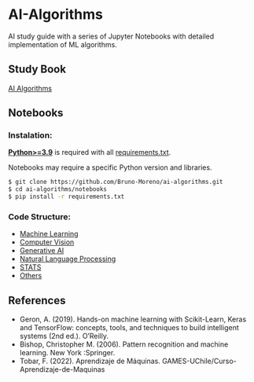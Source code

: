 # AI-Algorithms

AI study guide with a series of Jupyter Notebooks with detailed implementation of ML algorithms. 

## Study Book 

[AI Algorithms](ai_algorithms.pdf)

## Notebooks 

### Instalation: 

[**Python>=3.9**](https://www.python.org/) is required with all
[requirements.txt](notebooks/requirements.txt).

Notebooks may require a specific Python version and libraries. 

```bash
$ git clone https://github.com/Bruno-Moreno/ai-algorithms.git
$ cd ai-algorithms/notebooks
$ pip install -r requirements.txt
```

### Code Structure: 
 - [Machine Learning](notebooks/ML) 
 - [Computer Vision](notebooks/CV)
 - [Generative AI](notebooks/GEN)
 - [Natural Language Processing](notebooks/NLP) 
 - [STATS](notebooks/STATS)
 - [Others](notebooks/Others) 

## References
 - Geron, A. (2019). Hands-on machine learning with Scikit-Learn, Keras and TensorFlow: concepts, tools, and techniques to build intelligent systems (2nd ed.). O’Reilly.
 - Bishop, Christopher M. (2006). Pattern recognition and machine learning. New York :Springer.
 - Tobar, F. (2022). Aprendizaje de Máquinas. GAMES-UChile/Curso-Aprendizaje-de-Maquinas
